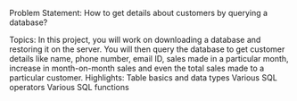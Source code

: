 Problem Statement:
How to get details about customers by querying a database?


Topics:
In this project, you will work on downloading a database and restoring it on the
server. You will then query the database to get customer details like name, phone
number, email ID, sales made in a particular month, increase in month-on-month
sales and even the total sales made to a particular customer.
Highlights:
Table basics and data types
Various SQL operators
Various SQL functions
